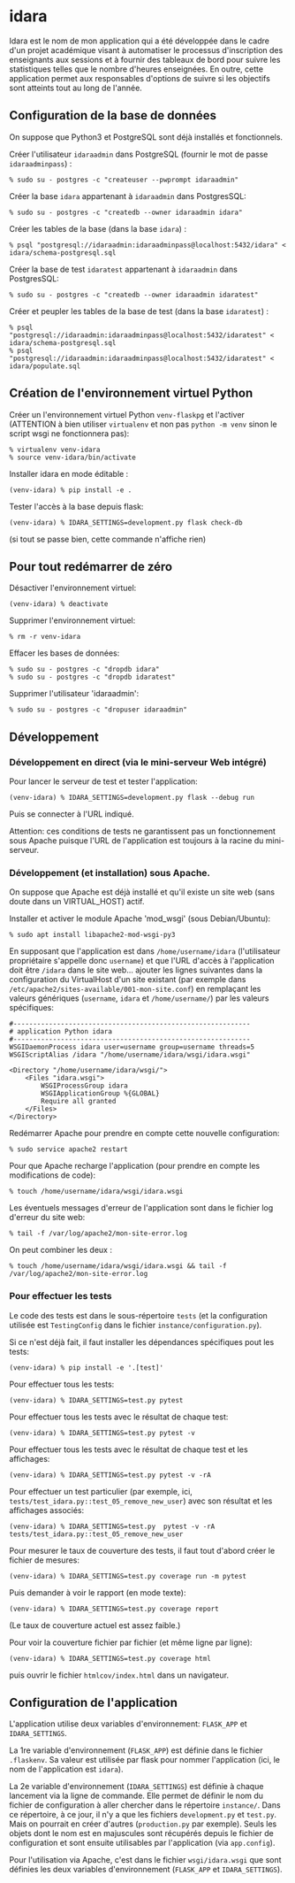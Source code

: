 # idara

Idara est le nom de mon application qui a été développée dans le cadre d'un projet académique visant à automatiser le processus d'inscription des enseignants aux sessions et à fournir des tableaux de bord pour suivre les statistiques telles que le nombre d'heures enseignées. En outre, cette application permet aux responsables d'options de suivre si les objectifs sont atteints tout au long de l'année.



## Configuration de la base de données

On suppose que Python3 et PostgreSQL sont déjà installés et
fonctionnels.

Créer l'utilisateur `idaraadmin` dans PostgreSQL (fournir le mot de
passe `idaraadminpass`) :

    % sudo su - postgres -c "createuser --pwprompt idaraadmin"

Créer la base `idara` appartenant à `idaraadmin` dans PostgresSQL:

    % sudo su - postgres -c "createdb --owner idaraadmin idara"

Créer les tables de la base (dans la base `idara`) :

    % psql "postgresql://idaraadmin:idaraadminpass@localhost:5432/idara" < idara/schema-postgresql.sql

Créer la base de test `idaratest` appartenant à `idaraadmin` dans PostgresSQL:

    % sudo su - postgres -c "createdb --owner idaraadmin idaratest"

Créer et peupler les tables de la base de test (dans la base `idaratest`) :

    % psql "postgresql://idaraadmin:idaraadminpass@localhost:5432/idaratest" < idara/schema-postgresql.sql
    % psql "postgresql://idaraadmin:idaraadminpass@localhost:5432/idaratest" < idara/populate.sql


## Création de l'environnement virtuel Python

Créer un l'environnement virtuel Python `venv-flaskpg` et l'activer
(ATTENTION à bien utiliser `virtualenv` et non pas `python -m venv`
sinon le script wsgi ne fonctionnera pas):

    % virtualenv venv-idara
    % source venv-idara/bin/activate

Installer idara en mode éditable :

    (venv-idara) % pip install -e .

Tester l'accès à la base depuis flask:

    (venv-idara) % IDARA_SETTINGS=development.py flask check-db

(si tout se passe bien, cette commande n'affiche rien)


## Pour tout redémarrer de zéro

Désactiver l'environnement virtuel:

    (venv-idara) % deactivate

Supprimer l'environnement virtuel:

    % rm -r venv-idara

Effacer les bases de données:

    % sudo su - postgres -c "dropdb idara"
    % sudo su - postgres -c "dropdb idaratest"

Supprimer l'utilisateur 'idaraadmin':

    % sudo su - postgres -c "dropuser idaraadmin"



## Développement

### Développement en direct (via le mini-serveur Web intégré)

Pour lancer le serveur de test et tester l'application:

    (venv-idara) % IDARA_SETTINGS=development.py flask --debug run

Puis se connecter à l'URL indiqué.

Attention: ces conditions de tests ne garantissent pas un fonctionnement
sous Apache puisque l'URL de l'application est toujours à la racine du
mini-serveur.


### Développement (et installation) sous Apache.

On suppose que Apache est déjà installé et qu'il existe un site web
(sans doute dans un VIRTUAL_HOST) actif.

Installer et activer le module Apache 'mod_wsgi' (sous Debian/Ubuntu):

    % sudo apt install libapache2-mod-wsgi-py3

En supposant que l'application est dans `/home/username/idara`
(l'utilisateur propriétaire s'appelle donc `username`) et que l'URL
d'accès à l'application doit être `/idara` dans le site
web... ajouter les lignes suivantes dans la configuration du VirtualHost
d'un site existant (par exemple dans
`/etc/apache2/sites-available/001-mon-site.conf`) en remplaçant les
valeurs génériques (`username`, `idara` et `/home/username/`) par les
valeurs spécifiques:

    #------------------------------------------------------------
    # application Python idara
    #------------------------------------------------------------
    WSGIDaemonProcess idara user=username group=username threads=5
    WSGIScriptAlias /idara "/home/username/idara/wsgi/idara.wsgi"

    <Directory "/home/username/idara/wsgi/">
        <Files "idara.wsgi">
            WSGIProcessGroup idara
            WSGIApplicationGroup %{GLOBAL}
            Require all granted
        </Files>
    </Directory>

Redémarrer Apache pour prendre en compte cette nouvelle configuration:

    % sudo service apache2 restart

Pour que Apache recharge l'application (pour prendre en compte les
modifications de code):

    % touch /home/username/idara/wsgi/idara.wsgi

Les éventuels messages d'erreur de l'application sont dans le fichier
log d'erreur du site web:

    % tail -f /var/log/apache2/mon-site-error.log

On peut combiner les deux :

    % touch /home/username/idara/wsgi/idara.wsgi && tail -f /var/log/apache2/mon-site-error.log

### Pour effectuer les tests

Le code des tests est dans le sous-répertoire `tests` (et la
configuration utilisée est `TestingConfig` dans le fichier
`instance/configuration.py`).

Si ce n'est déjà fait, il faut installer les dépendances spécifiques
pout les tests:

    (venv-idara) % pip install -e '.[test]'
	
Pour effectuer tous les tests:

    (venv-idara) % IDARA_SETTINGS=test.py pytest
	
Pour effectuer tous les tests avec le résultat de chaque test:

    (venv-idara) % IDARA_SETTINGS=test.py pytest -v
	
Pour effectuer tous les tests avec le résultat de chaque test et les
affichages:

    (venv-idara) % IDARA_SETTINGS=test.py pytest -v -rA

Pour effectuer un test particulier (par exemple, ici,
`tests/test_idara.py::test_05_remove_new_user`) avec son résultat et
les affichages associés:

    (venv-idara) % IDARA_SETTINGS=test.py  pytest -v -rA tests/test_idara.py::test_05_remove_new_user

Pour mesurer le taux de couverture des tests, il faut tout d'abord créer
le fichier de mesures:

    (venv-idara) % IDARA_SETTINGS=test.py coverage run -m pytest

Puis demander à voir le rapport (en mode texte):

    (venv-idara) % IDARA_SETTINGS=test.py coverage report

(Le taux de couverture actuel est assez faible.)

Pour voir la couverture fichier par fichier (et même ligne par ligne):

    (venv-idara) % IDARA_SETTINGS=test.py coverage html

puis ouvrir le fichier `htmlcov/index.html` dans un navigateur.
	

## Configuration de l'application

L'application utilise deux variables d'environnement: `FLASK_APP` et
`IDARA_SETTINGS`.

La 1re variable d'environnement (`FLASK_APP`) est définie dans le
fichier `.flaskenv`. Sa valeur est utilisée par flask pour nommer
l'application (ici, le nom de l'application est `idara`).

La 2e variable d'environnement (`IDARA_SETTINGS`) est définie à
chaque lancement via la ligne de commande. Elle permet de définir le nom
du fichier de configuration à aller chercher dans le répertoire
`instance/`. Dans ce répertoire, à ce jour, il n'y a que les fichiers
`development.py` et `test.py`. Mais on pourrait en créer d'autres
(`production.py` par exemple). Seuls les objets dont le nom est en
majuscules sont récupérés depuis le fichier de configuration et sont
ensuite utilisables par l'application (via `app.config`).

Pour l'utilisation via Apache, c'est dans le fichier `wsgi/idara.wsgi`
que sont définies les deux variables d'environnement (`FLASK_APP` et
`IDARA_SETTINGS`).





